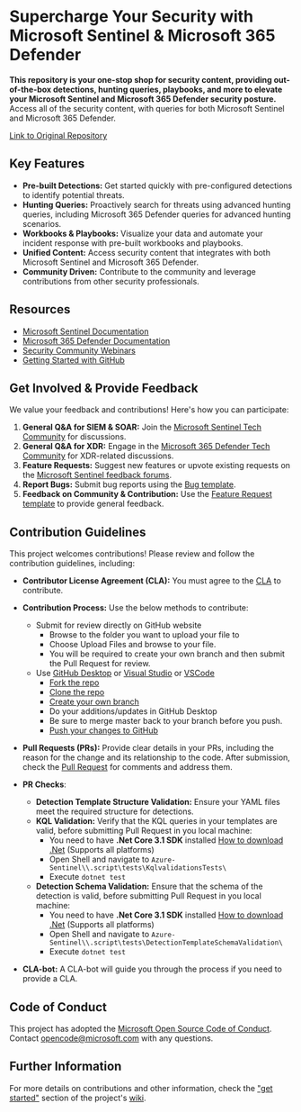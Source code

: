 # Supercharge Your Security with Microsoft Sentinel & Microsoft 365 Defender

**This repository is your one-stop shop for security content, providing out-of-the-box detections, hunting queries, playbooks, and more to elevate your Microsoft Sentinel and Microsoft 365 Defender security posture.**  Access all of the security content, with queries for both Microsoft Sentinel and Microsoft 365 Defender.

[Link to Original Repository](https://github.com/Azure/Azure-Sentinel)

## Key Features

*   **Pre-built Detections:** Get started quickly with pre-configured detections to identify potential threats.
*   **Hunting Queries:** Proactively search for threats using advanced hunting queries, including Microsoft 365 Defender queries for advanced hunting scenarios.
*   **Workbooks & Playbooks:** Visualize your data and automate your incident response with pre-built workbooks and playbooks.
*   **Unified Content:** Access security content that integrates with both Microsoft Sentinel and Microsoft 365 Defender.
*   **Community Driven:** Contribute to the community and leverage contributions from other security professionals.

## Resources

*   [Microsoft Sentinel Documentation](https://go.microsoft.com/fwlink/?linkid=2073774&clcid=0x409)
*   [Microsoft 365 Defender Documentation](https://docs.microsoft.com/microsoft-365/security/defender/microsoft-365-defender?view=o365-worldwide)
*   [Security Community Webinars](https://aka.ms/securitywebinars)
*   [Getting Started with GitHub](https://help.github.com/en#dotcom)

## Get Involved & Provide Feedback

We value your feedback and contributions! Here's how you can participate:

1.  **General Q&A for SIEM & SOAR:** Join the [Microsoft Sentinel Tech Community](https://techcommunity.microsoft.com/t5/microsoft-sentinel/bd-p/MicrosoftSentinel) for discussions.
2.  **General Q&A for XDR:** Engage in the [Microsoft 365 Defender Tech Community](https://techcommunity.microsoft.com/t5/microsoft-365-defender/bd-p/MicrosoftThreatProtection) for XDR-related discussions.
3.  **Feature Requests:** Suggest new features or upvote existing requests on the [Microsoft Sentinel feedback forums](https://feedback.azure.com/d365community/forum/37638d17-0625-ec11-b6e6-000d3a4f07b8).
4.  **Report Bugs:** Submit bug reports using the [Bug template](https://github.com/Azure/Azure-Sentinel/issues/new?assignees=&labels=&template=bug_report.md&title=).
5.  **Feedback on Community & Contribution:** Use the [Feature Request template](https://github.com/Azure/Azure-Sentinel/issues/new?assignees=&labels=&template=feature_request.md&title=) to provide general feedback.

## Contribution Guidelines

This project welcomes contributions!  Please review and follow the contribution guidelines, including:

*   **Contributor License Agreement (CLA):** You must agree to the [CLA](https://cla.microsoft.com) to contribute.
*   **Contribution Process:** Use the below methods to contribute:
    *   Submit for review directly on GitHub website 
        * Browse to the folder you want to upload your file to
        * Choose Upload Files and browse to your file. 
        * You will be required to create your own branch and then submit the Pull Request for review.
    *   Use [GitHub Desktop](https://docs.github.com/en/desktop/overview/getting-started-with-github-desktop) or [Visual Studio](https://visualstudio.microsoft.com/vs/) or [VSCode](https://code.visualstudio.com/?wt.mc_id=DX_841432)
        * [Fork the repo](https://docs.github.com/github/getting-started-with-github/fork-a-repo)  
        * [Clone the repo](https://help.github.com/en/github/creating-cloning-and-archiving-repositories/cloning-a-repository)
        * [Create your own branch](https://help.github.com/en/desktop/contributing-to-projects/creating-a-branch-for-your-work)
        * Do your additions/updates in GitHub Desktop
        * Be sure to merge master back to your branch before you push. 
        * [Push your changes to GitHub](https://help.github.com/en/github/using-git/pushing-commits-to-a-remote-repository)

*   **Pull Requests (PRs):** Provide clear details in your PRs, including the reason for the change and its relationship to the code. After submission, check the [Pull Request](https://github.com/Azure/Azure-Sentinel/pulls) for comments and address them.
*   **PR Checks**:
    *   **Detection Template Structure Validation:** Ensure your YAML files meet the required structure for detections.
    *   **KQL Validation:** Verify that the KQL queries in your templates are valid, before submitting Pull Request in you local machine:
        * You need to have **.Net Core 3.1 SDK** installed [How to download .Net](https://dotnet.microsoft.com/download) (Supports all platforms)
        * Open Shell and navigate to  `Azure-Sentinel\\.script\tests\KqlvalidationsTests\`
        * Execute `dotnet test`
    *   **Detection Schema Validation:** Ensure that the schema of the detection is valid, before submitting Pull Request in you local machine:
        * You need to have **.Net Core 3.1 SDK** installed [How to download .Net](https://dotnet.microsoft.com/download) (Supports all platforms)
        * Open Shell and navigate to  `Azure-Sentinel\\.script\tests\DetectionTemplateSchemaValidation\`
        * Execute `dotnet test`

*   **CLA-bot:**  A CLA-bot will guide you through the process if you need to provide a CLA.

## Code of Conduct

This project has adopted the [Microsoft Open Source Code of Conduct](https://opensource.microsoft.com/codeofconduct/). Contact [opencode@microsoft.com](mailto:opencode@microsoft.com) with any questions.

## Further Information

For more details on contributions and other information, check the ["get started"](https://github.com/Azure/Azure-Sentinel/wiki#get-started) section of the project's [wiki](https://aka.ms/threathunters).